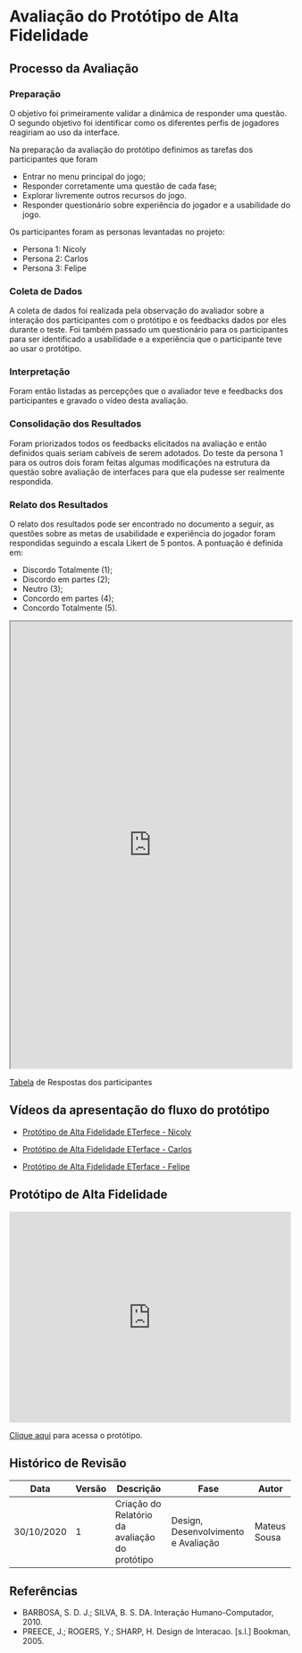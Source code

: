 # Avaliação do Protótipo de Alta Fidelidade

## Processo da Avaliação
### Preparação

O objetivo foi primeiramente validar a dinâmica de responder uma questão. O segundo objetivo foi identificar como os diferentes perfis de jogadores reagiriam ao uso da interface.

Na preparação da avaliação do protótipo definimos as tarefas dos participantes que foram
- Entrar no menu principal do jogo;
- Responder corretamente uma questão de cada fase;
- Explorar livremente outros recursos do jogo.
- Responder questionário sobre experiência do jogador e a usabilidade do jogo.

Os participantes foram as personas levantadas no projeto:

- Persona 1: Nicoly
- Persona 2: Carlos
- Persona 3: Felipe

### Coleta de Dados

A coleta de dados foi realizada pela observação do avaliador sobre a interação dos participantes com o protótipo e os feedbacks dados por eles durante o teste. Foi também passado um questionário para os participantes para ser identificado a usabilidade e a experiência que o participante teve ao usar o protótipo.

### Interpretação

Foram então listadas as percepções que o avaliador teve e feedbacks dos participantes e gravado o vídeo desta avaliação.

### Consolidação dos Resultados

Foram priorizados todos os feedbacks elicitados na avaliação e então definidos quais seriam cabíveis de serem adotados. Do teste da persona 1 para os outros dois foram feitas algumas modificações na estrutura da questão sobre avaliação de interfaces para que ela pudesse ser realmente respondida.

### Relato dos Resultados

O relato dos resultados pode ser encontrado no documento a seguir, as questões sobre as metas de usabilidade e experiência do jogador foram respondidas seguindo a escala Likert de 5 pontos. A pontuação é definida em:
- Discordo Totalmente (1);
- Discordo em partes (2);
- Neutro (3);
- Concordo em partes (4);
- Concordo Totalmente (5).

<iframe src="https://docs.google.com/spreadsheets/d/e/2PACX-1vRp_rTqIQOaDFJhQqhD8HuTSBByatkWTWT5myfnl7jDsOi2KHyueeQpIdqhqa_wholpvTw87Y4r7sX9/pubhtml?gid=1363344387&amp;single=true&amp;widget=true&amp;headers=false" width="100%" height="800"></iframe>

[Tabela](https://docs.google.com/spreadsheets/d/e/2PACX-1vRp_rTqIQOaDFJhQqhD8HuTSBByatkWTWT5myfnl7jDsOi2KHyueeQpIdqhqa_wholpvTw87Y4r7sX9/pubhtml?gid=1363344387&single=true) de Respostas dos participantes

## Vídeos da apresentação do fluxo do protótipo

- [Protótipo de Alta Fidelidade ETerfece - Nicoly](https://youtu.be/lGCC6E7iZaU)

- [Protótipo de Alta Fidelidade  ETerface - Carlos](https://youtu.be/yqED5-LJwpA)

- [Protótipo de Alta Fidelidade  ETerface - Felipe](https://youtu.be/wUItvf8Qu64)

## Protótipo de Alta Fidelidade
<div style="position: relative; overflow: hidden; width: 100%; padding-top: 75%;">
    <iframe style="border: 1px solid rgba(0, 0, 0, 0.1); position: absolute; top: 0; left: 0; bottom: 0; right: 0; width: 100%; height: 100%; content-width: scale-down-to-fit" src="https://www.figma.com/embed?embed_host=share&url=https%3A%2F%2Fwww.figma.com%2Fproto%2FH5GEeVaXOVuFJPdFMS45qb%2FETerface%3Fnode-id%3D9%253A200%26scaling%3Dmin-zoom" allowfullscreen ></iframe>
</div>

[Clique aqui](https://www.figma.com/proto/H5GEeVaXOVuFJPdFMS45qb/ETerface?node-id=9%3A200&scaling=min-zoom) para acessa o protótipo.
## Histórico de Revisão

| Data | Versão| Descrição | Fase | Autor |
|----|----|----|----|----|
| 30/10/2020 | 1 | Criação do Relatório da avaliação do protótipo | Design, Desenvolvimento e Avaliação | Mateus Sousa |

## Referências

- BARBOSA, S. D. J.; SILVA, B. S. DA. Interação Humano-Computador, 2010.
- PREECE, J.; ROGERS, Y.; SHARP, H. Design de Interacao. [s.l.] Bookman, 2005. 

